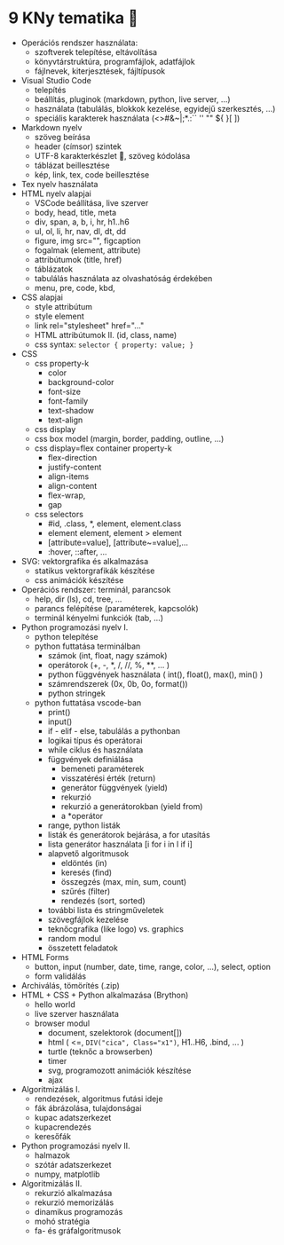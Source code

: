 # 9 KNy tematika 🤪

- Operációs rendszer használata:
    - szoftverek telepítése, eltávolítása
    - könyvtárstruktúra, programfájlok, adatfájlok
    - fájlnevek, kiterjesztések, fájltípusok
- Visual Studio Code
    - telepítés
    - beállítás, pluginok (markdown, python, live server, ...)
    - használata (tabulálás, blokkok kezelése, egyidejű szerkesztés, ...)
    - speciális karakterek használata (<>#&~\|;*.:`` '' "" ${ }[ ])
- Markdown nyelv
    - szöveg beírása
    - header (címsor) szintek
    - UTF-8 karakterkészlet 🙂, szöveg kódolása
    - táblázat beillesztése
    - kép, link, tex, code beillesztése
- Tex nyelv használata
- HTML nyelv alapjai
    - VSCode beállítása, live szerver
    - body, head, title, meta
    - div, span, a, b, i, hr, h1..h6
    - ul, ol, li, hr, nav, dl, dt, dd
    - figure, img src="", figcaption
    - fogalmak (element, attribute)
    - attribútumok (title, href)
    - táblázatok
    - tabulálás használata az olvashatóság érdekében
    - menu, pre, code, kbd, 
- CSS alapjai
    - style attribútum
    - style element
    - link rel="stylesheet" href="..."
    - HTML attribútumok II. (id, class, name)
    - css syntax: ``` selector { property: value; } ```
- CSS
    - css property-k 
        - color
        - background-color
        - font-size
        - font-family
        - text-shadow
        - text-align
    - css display
    - css box model (margin, border, padding, outline, ...)
    - css display=flex container property-k
        - flex-direction
        - justify-content
        - align-items
        - align-content
        - flex-wrap,
        - gap
    - css selectors
        - #id, .class, *, element, element.class
        - element element, element > element
        - [attribute=value], [attribute~=value],...
        - :hover, ::after, ...
- SVG: vektorgrafika és alkalmazása
    - statikus vektorgrafikák készítése
    - css animációk készítése
- Operációs rendszer: terminál, parancsok
    - help, dir (ls), cd, tree, ...
    - parancs felépítése (paraméterek, kapcsolók)
    - terminál kényelmi funkciók (tab, ...)
- Python programozási nyelv I.
    - python telepítése
    - python futtatása terminálban
        - számok (int, float, nagy számok)
        - operátorok (+, -, *, /, //, %, **, ... )
        - python függvények használata ( int(), float(), max(), min() )
        - számrendszerek (0x, 0b, 0o, format())
        - python stringek
    - python futtatása vscode-ban
        - print()
        - input()
        - if - elif - else, tabulálás a pythonban
        - logikai típus és operátorai
        - while ciklus és használata
        - függvények definiálása
            - bemeneti paraméterek
            - visszatérési érték (return)
            - generátor függvények (yield)
            - rekurzió
            - rekurzió a generátorokban (yield from)
            - a *operátor
        - range, python listák
        - listák és generátorok bejárása, a for utasítás
        - lista generátor használata [i for i in l if i]
        - alapvető algoritmusok
            - eldöntés (in)
            - keresés (find)
            - összegzés (max, min, sum, count)
            - szűrés (filter)
            - rendezés (sort, sorted)
        - további lista és stringműveletek
        - szövegfájlok kezelése
        - teknőcgrafika (like logo) vs. graphics
        - random modul
        - összetett feladatok
- HTML Forms
    - button, input (number, date, time, range, color, ...), select, option
    - form validálás
- Archiválás, tömörítés (.zip)
- HTML + CSS + Python alkalmazása (Brython)
    - hello world
    - live szerver használata
    - browser modul
        - document, szelektorok (document[])
        - html ( <=, ``` DIV("cica", Class="x1") ```, H1..H6, .bind, ... )
        - turtle (teknőc a browserben)
        - timer
        - svg, programozott animációk készítése
        - ajax
- Algoritmizálás I.
    - rendezések, algoritmus futási ideje
    - fák ábrázolása, tulajdonságai
    - kupac adatszerkezet
    - kupacrendezés
    - keresőfák
- Python programozási nyelv II.
    - halmazok
    - szótár adatszerkezet
    - numpy, matplotlib
- Algoritmizálás II.
    - rekurzió alkalmazása
    - rekurzió memorizálás
    - dinamikus programozás
    - mohó stratégia
    - fa- és gráfalgoritmusok